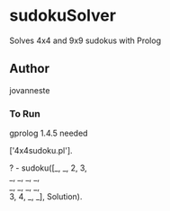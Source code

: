 # sudokuSolver
Solves 4x4 and 9x9 sudokus with Prolog

## Author 
jovanneste 

### To Run

gprolog 1.4.5 needed 


['4x4sudoku.pl'].

? - sudoku([_, _, 2, 3, \
			_, _, _, _, \
			_, _, _, _, \
			3, 4, _, _], Solution).
